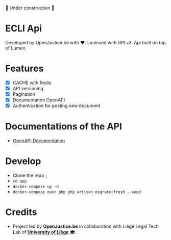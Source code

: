 🚧 Under construction 🚧

# ECLI Api
Developed by OpenJustice.be with ❤️. Licensed with GPLv3. Api built on top of Lumen.

# Features
- [x] CACHE with Redis
- [x] API versioning
- [x] Pagination
- [x] Documentation OpenAPI
- [x] Authentication for posting new document

# Documentations of the API
- [OpenAPI Documentation](https://api-ecli.openjustice.lltl.be/api-docs.html)

# Develop 
- Clone the repo ;
- `cd app`
- `docker-compose up -d`
- `docker-compose exec php php artisan migrate:fresh --seed`

# Credits
- Project led by **OpenJustice.be** in collaboration with Liège Legal Tech Lab of **[University of Liège](https://legaltech.uliege.be/)** 🎓.
